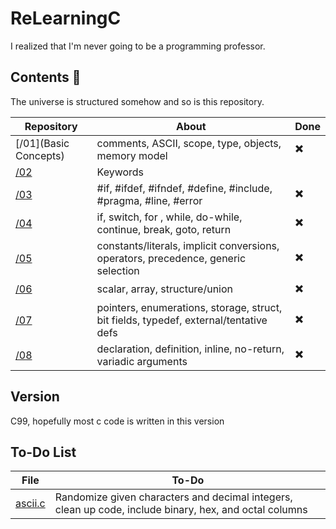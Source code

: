 # ReLearningC

I realized that I'm never going to be a programming professor.

## Contents :meat_on_bone:
The universe is structured somehow and so is this repository.

| Repository | About | Done |
| ---------- | ----- | ---- |
| [/01](Basic Concepts) | comments, ASCII, scope, type, objects, memory model | :heavy_multiplication_x: |
| [/02](Keywords) | Keywords | | :heavy_multiplication_x: | :heavy_multiplication_x: |
| [/03](Preprocessor) | #if, #ifdef, #ifndef, #define, #include, #pragma, #line, #error | :heavy_multiplication_x: |
| [/04](Statements) | if, switch, for , while, do-while, continue, break, goto, return | :heavy_multiplication_x: |
| [/05](Expressions) | constants/literals, implicit conversions, operators, precedence, generic selection | :heavy_multiplication_x: |
| [/06](Initialization) | scalar, array, structure/union | :heavy_multiplication_x: |
| [/07](Declarations) | pointers, enumerations, storage, struct, bit fields, typedef, external/tentative defs | :heavy_multiplication_x: |
| [/08](Functions) | declaration, definition, inline, no-return, variadic arguments | :heavy_multiplication_x: |

## Version

C99, hopefully most c code is written in this version

## To-Do List

| File | To-Do |
| ---- | ----- |
| [ascii.c](/01/2ascii.c) | Randomize given characters and decimal integers, clean up code, include binary, hex, and octal columns |
